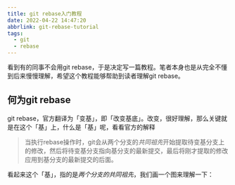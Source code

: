 ```yaml
---
title: git rebase入门教程
date: 2022-04-22 14:47:20
abbrlink: git-rebase-tutorial 
tags: 
  - git
  - rebase
---
```

看到有的同事不会用git rebase，于是决定写一篇教程。笔者本身也是从完全不懂到后来慢慢理解，希望这个教程能够帮助到读者理解git rebase。

## 何为git rebase

git rebase，官方翻译为「变基」，即「改变基底」。改变，很好理解，那么关键就是在这个「基」上，什么是「基」呢，看看官方的解释

> 当执行rebase操作时，git会从两个分支的*共同祖先*开始提取待变基分支上的修改，然后将待变基分支指向基分支的最新提交，最后将刚才提取的修改应用到基分支的最新提交的后面。

看起来这个「基」，指的是*两个分支的共同祖先*，我们画一个图来理解一下：